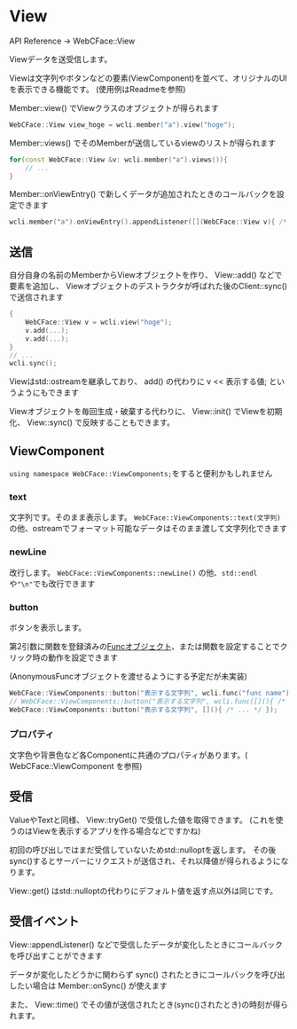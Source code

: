 # View

API Reference → WebCFace::View

Viewデータを送受信します。

Viewは文字列やボタンなどの要素(ViewComponent)を並べて、オリジナルのUIを表示できる機能です。
(使用例はReadmeを参照)

Member::view() でViewクラスのオブジェクトが得られます
```cpp
WebCFace::View view_hoge = wcli.member("a").view("hoge");
```

Member::views() でそのMemberが送信しているviewのリストが得られます
```cpp
for(const WebCFace::View &v: wcli.member("a").views()){
	// ...
}
```

Member::onViewEntry() で新しくデータが追加されたときのコールバックを設定できます
```cpp
wcli.member("a").onViewEntry().appendListener([](WebCFace::View v){ /* ... */ });
```

## 送信

自分自身の名前のMemberからViewオブジェクトを作り、
View::add() などで要素を追加し、
Viewオブジェクトのデストラクタが呼ばれた後のClient::sync()で送信されます
```cpp
{
	WebCFace::View v = wcli.view("hoge");
	v.add(...);
	v.add(...);
}
// ...
wcli.sync();
```

Viewはstd::ostreamを継承しており、 add() の代わりに v << 表示する値; というようにもできます

Viewオブジェクトを毎回生成・破棄する代わりに、 View::init() でViewを初期化、 View::sync() で反映することもできます。

## ViewComponent
`using namespace WebCFace::ViewComponents;`をすると便利かもしれません

### text
文字列です。そのまま表示します。
`WebCFace::ViewComponents::text(文字列)` の他、ostreamでフォーマット可能なデータはそのまま渡して文字列化できます

### newLine
改行します。
`WebCFace::ViewComponents::newLine()` の他、`std::endl`や`"\n"`でも改行できます

### button
ボタンを表示します。

第2引数に関数を登録済みの[Funcオブジェクト](./30_func.md)、または関数を設定することでクリック時の動作を設定できます

(AnonymousFuncオブジェクトを渡せるようにする予定だが未実装)
```cpp
WebCFace::ViewComponents::button("表示する文字列", wcli.func("func name"));
// WebCFace::ViewComponents::button("表示する文字列", wcli.func([](){ /* ... */ })); 未実装
WebCFace::ViewComponents::button("表示する文字列", [](){ /* ... */ });
```

### プロパティ
文字色や背景色など各Componentに共通のプロパティがあります。( WebCFace::ViewComponent を参照)


## 受信

ValueやTextと同様、 View::tryGet() で受信した値を取得できます。
(これを使うのはViewを表示するアプリを作る場合などですかね)

初回の呼び出しではまだ受信していないためstd::nulloptを返します。
その後sync()するとサーバーにリクエストが送信され、それ以降値が得られるようになります。

View::get() はstd::nulloptの代わりにデフォルト値を返す点以外は同じです。

## 受信イベント

View::appendListener() などで受信したデータが変化したときにコールバックを呼び出すことができます

データが変化したどうかに関わらず sync() されたときにコールバックを呼び出したい場合は Member::onSync() が使えます

また、 View::time() でその値が送信されたとき(sync()されたとき)の時刻が得られます。


